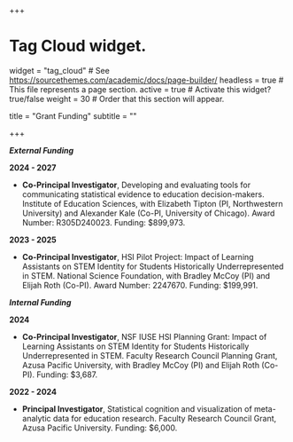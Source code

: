 +++

# Tag Cloud widget.
widget = "tag_cloud"  # See https://sourcethemes.com/academic/docs/page-builder/
headless = true  # This file represents a page section.
active = true # Activate this widget? true/false
weight = 30  # Order that this section will appear.

title = "Grant Funding"
subtitle = ""

+++

***External Funding***

**2024 - 2027**

- **Co-Principal Investigator**, Developing and evaluating tools for communicating statistical evidence to education decision-makers. Institute of Education Sciences, with Elizabeth Tipton (PI, Northwestern University) and Alexander Kale (Co-PI, University of Chicago). Award Number: R305D240023. Funding: $899,973.

**2023 - 2025** 

- **Co-Principal Investigator**, HSI Pilot Project: Impact of Learning Assistants on STEM Identity for Students Historically Underrepresented in STEM. National Science Foundation, with Bradley McCoy (PI) and Elijah Roth (Co-PI). Award Number: 2247670. Funding: $199,991.

***Internal Funding***

**2024**

- **Co-Principal Investigator**, NSF IUSE HSI Planning Grant: Impact of Learning Assistants on STEM Identity for Students Historically Underrepresented in STEM. Faculty Research Council Planning Grant, Azusa Pacific University, with Bradley McCoy (PI) and Elijah Roth (Co-PI). Funding: $3,687.

**2022 - 2024**

- **Principal Investigator**, Statistical cognition and visualization of meta-analytic data for education research. Faculty Research Council Grant, Azusa Pacific University. Funding: $6,000.